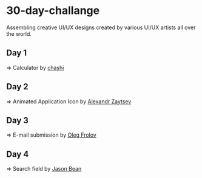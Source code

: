 # 30-day-challange
Assembling creative UI/UX designs created by various UI/UX artists all over the world.

## Day 1
=> Calculator by [chashi](https://dribbble.com/shots/4416662-Interaction-of-Minimum-calculator-app)

## Day 2
=> Animated Application Icon by [Alexandr Zaytsev](https://dribbble.com/shots/2515149-Japanese-Icon-for-Photo-Editor)

## Day 3
=> E-mail submission by [Oleg Frolov](https://dribbble.com/shots/2377734-Subscribe)

## Day 4
=> Search field by [Jason Bean](https://dribbble.com/shots/2502448-Search-Bar)
